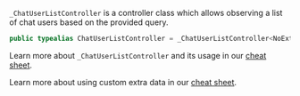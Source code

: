 
`_ChatUserListController` is a controller class which allows observing a list of chat users based on the provided query.

``` swift
public typealias ChatUserListController = _ChatUserListController<NoExtraData>
```

Learn more about `_ChatUserListController` and its usage in our [cheat sheet](https://github.com/GetStream/stream-chat-swift/wiki/StreamChat-SDK-Cheat-Sheet#user-list).

> 

Learn more about using custom extra data in our [cheat sheet](https://github.com/GetStream/stream-chat-swift/wiki/Cheat-Sheet#working-with-extra-data).
